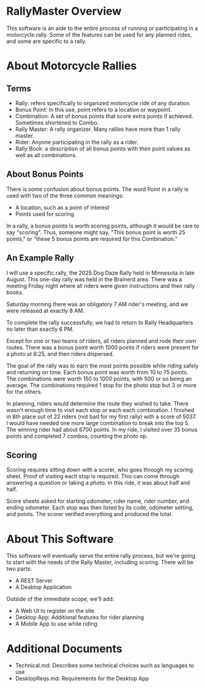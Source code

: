 # RallyMaster Overview
This software is an aide to the entire process of running or participating
in a motorcycle rally. Some of the features can be used for any planned
rides, and some are specific to a rally.

# About Motorcycle Rallies

## Terms
* Rally: refers specifically to organized motorcycle ride of any duration.
* Bonus Point: In this use, point refers to a location or waypoint.
* Combination: A set of bonus points that score extra points if achieved.
Sometimes shortened to Combo.
* Rally Master: A rally organizer. Many rallies have more than 1 rally master.
* Rider: Anyone participating in the rally as a rider.
* Rally Book: a description of all bonus points with their point values
as well as all combinations.

## About Bonus Points
There is some confusion about bonus points. The word Point in a rally is used with two of the three common meanings:

* A location, such as a point of interest
* Points used for scoring

In a rally, a bonus points is worth scoring points, although it would be
rare to say "scoring". Thus, someone might say, "This bonus point is worth
25 points," or "these 5 bonus points are required for this Combination."

## An Example Rally
I will use a specific rally, the 2025 Dog Daze Rally held in Minnesota in
late August. This one-day rally was held in the Brainerd area. There was
a meeting Friday night where all riders were given instructions and their
rally books.

Saturday morning there was an obligatory 7 AM rider's meeting, and we were
released at exactly 8 AM.

To complete the rally successfully, we had to return to Rally Headquarters
no later than exactly 6 PM.

Except for one or two teams of riders, all riders planned and rode their
own routes. There was a bonus point worth 1000 points if riders were
present for a photo at 8:25, and then riders dispersed.

The goal of the rally was to earn the most points possible while riding
safely and returning on time. Each bonus point was worth from 10 to 75
points. The combinations were worth 150 to 1000 points, with 500 or
so being an average. The combinations required 1 stop for the photo stop
but 3 or more for the others.

In planning, riders would determine the route they wished to take. There
wasn't enough time to visit each stop or each each combination. I finished
in 8th place out of 22 riders (not bad for my first rally) with a score of
5037. I would have needed one more large combination to break into the
top 5. The winning rider had about 6700 points. In my ride, I visited
over 35 bonus points and completed 7 combos, counting the photo op.

## Scoring
Scoring requires sitting down with a scorer, who goes through my scoring
sheet. Proof of visiting each stop is required. This can come through
answering a question or taking a photo. In this ride, it was about
half and half.

Score sheets asked for starting odometer, rider name, rider number, and
ending odometer. Each stop was then listed by its code, odometer setting,
and points. The scorer verified everything and produced the total.


# About This Software
This software will eventually serve the entire rally process, but we're
going to start with the needs of the Rally Master, including scoring.
There will be two parts:

* A REST Server
* A Desktop Application

Outside of the immediate scope, we'll add:

* A Web UI to register on the site
* Desktop App: Additional features for rider planning
* A Mobile App to use while riding

# Additional Documents

* Technical.md: Describes some technical choices such as languages to use
* DesktopReqs.md: Requirements for the Desktop App